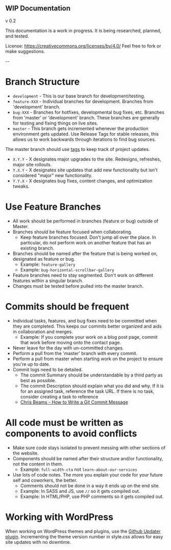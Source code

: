 
## WIP Documentation
v 0.2

This documentation is a work in progress. It is being researched, planned, and tested.

License: https://creativecommons.org/licenses/by/4.0/
Feel free to fork or make suggestions.

--

# Branch Structure

* `development` - This is our base branch for development/testing. 
* `feature-XXX` - Individual branches for development. Branches from 'development' branch.
* `bug-XXX` - Branches for hotfixes, developmental bug fixes, etc. Branches from 'master' or 'development' branch. These branches are generally for testing and fixing things on live sites.
* `master` - This branch gets incremented whenever the production environment gets updated. Use Release Tags for stable releases, this allows us to work backwards through iterations to find bug sources.

The master branch should use [tags](https://help.github.com/articles/working-with-tags/) to keep track of project updates. 

* `X.Y.Y` - X designates major upgrades to the site. Redesigns, refreshes, major site rollouts. 
* `Y.X.Y` - X designates site updates that add new functionality but isn't considered "major" new functionality.
* `Y.Y.X` - X designates bug fixes, content changes, and optimization tweaks.


# Use Feature Branches

* All work should be performed in branches (feature or bug) outside of Master.
* Branches should be feature focused when collaborating.
	* Keep feature branches focused. Don't jump all over the place. In particular, do not perform work on another feature that has an existing branch.
* Branches should be named after the feature that is being worked on, designated as feature or bug.
	* Example: `feature-gallery`
	* Example: `bug-horizontal-scrollbar-gallery`
* Feature branches need to stay segmented. Don't work on different features within a singular branch.
* Changes must be tested before pulled into the master branch.


# Commits should be frequent

* Individual tasks, features, and bug fixes need to be committed when they are completed. This keeps our commits better organized and aids in collaboration and merges.
	* Example: If you complete your work on a blog post page, commit that work before moving onto the contact page.
* Never leave for the day with un-committed changes.
* Perform a pull from the 'master' branch with every commit.
* Perform a pull from master when starting work on the project to ensure you're up to date.
* Commit logs need to be detailed.
	* The commit Summary should be understandable by a third party as best as possible.
	* The commit Description should explain what you did and why. If it is for an assigned task, reference the task URL. If there is no task, consider creating a task to reference
	* [Chris Beams - How to Write a Git Commit Message](https://chris.beams.io/posts/git-commit/)


# All code must be written as components to avoid conflicts

* Make sure code stays isolated to prevent messing with other sections of the website.
* Components should be named after their structure and/or functionality, not the content in them.
	* Example: `full-width-cta` not `learn-about-our-services`
* Use lots of code notes. The more you explain your code for your future self and coworkers, the better.
	* Comments should not be done in a way it ends up on the end site.
	* Example: In SASS and JS, use `//` so it gets compiled out.
	* Example: In HTML/PHP, use PHP comments so it gets compiled out.


# Working with WordPress

When working on WordPress themes and plugins, use the [Github Updater plugin](https://github.com/afragen/github-updater/). Incrementing the theme version number in style.css allows for easy site updates with no downtime. 
